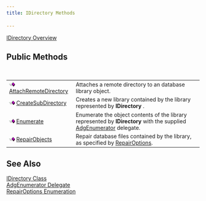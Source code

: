 ```yaml
---
title: IDirectory Methods

---
```


[IDirectory Overview](idirectory-class.html) 
## Public Methods

<br />


|      |      |
| ---- | ---- |
| <img alt="public property" src="images/public-method.gif" x-maintain-ratio="TRUE" width="15" height="11" border="0" /> [ AttachRemoteDirectory](idirectory-class-attach-remote-directory-method.html) | Attaches a remote directory to an database library object. |
| <img alt="public property" src="images/public-method.gif" x-maintain-ratio="TRUE" width="15" height="11" border="0" /> [ CreateSubDirectory](idirectory-class-create-subdirectory-method.html) | Creates a new library contained by the library represented by **IDirectory** . |
| <img alt="public property" src="images/public-method.gif" x-maintain-ratio="TRUE" width="15" height="11" border="0" /> [Enumerate](idirectory-class-enumerate-method.html) | Enumerate the object contents of the library represented by **IDirectory** with the supplied [AdgEnumerator](adg-enumerator-delegate.html) delegate. |
| <img alt="public property" src="images/public-method.gif" x-maintain-ratio="TRUE" width="15" height="11" border="0" /> [RepairObjects](idirectory-class-repair-objects-method.html) | Repair database files contained by the library, as specified by [ RepairOptions](repair-options-enumeration.html). |



## See Also


[IDirectory Class](idirectory-class.html)
      <br />
[AdgEnumerator Delegate](adg-enumerator-delegate.html)
      <br />
[RepairOptions Enumeration](repair-options-enumeration.html)

